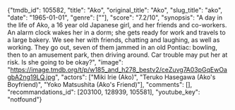 {"tmdb_id": 105582, "title": "Ako", "original_title": "Ako", "slug_title": "ako", "date": "1965-01-01", "genre": [""], "score": "7.2/10", "synopsis": "A day in the life of Ako, a 16 year old Japanese girl, and her friends and co-workers. An alarm clock wakes her in a dorm; she gets ready for work and travels to a large bakery. We see her with friends, chatting and laughing, as well as working. They go out, seven of them jammed in an old Pontiac: bowling, then to an amusement park, then driving around. Car trouble may put her at risk. Is she going to be okay?", "image": "https://image.tmdb.org/t/p/w185_and_h278_bestv2/ceZuvg7A03pGqEwOagbA2ng19LQ.jpg", "actors": ["Miki Irie (Ako)", "Teruko Hasegawa (Ako's Boyfriend)", "Yoko Matsushita (Ako's Friend)"], "comments": [], "recommandations_id": [203100, 128939, 105581], "youtube_key": "notfound"}